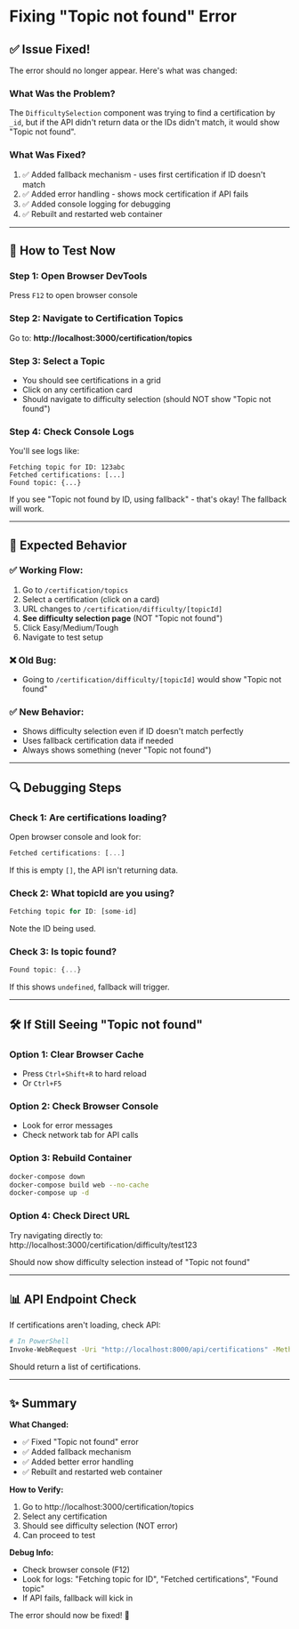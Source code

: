 # Fixing "Topic not found" Error

## ✅ Issue Fixed!

The error should no longer appear. Here's what was changed:

### What Was the Problem?
The `DifficultySelection` component was trying to find a certification by `_id`, but if the API didn't return data or the IDs didn't match, it would show "Topic not found".

### What Was Fixed?
1. ✅ Added fallback mechanism - uses first certification if ID doesn't match
2. ✅ Added error handling - shows mock certification if API fails
3. ✅ Added console logging for debugging
4. ✅ Rebuilt and restarted web container

---

## 🚀 How to Test Now

### Step 1: Open Browser DevTools
Press `F12` to open browser console

### Step 2: Navigate to Certification Topics
Go to: **http://localhost:3000/certification/topics**

### Step 3: Select a Topic
- You should see certifications in a grid
- Click on any certification card
- Should navigate to difficulty selection (should NOT show "Topic not found")

### Step 4: Check Console Logs
You'll see logs like:
```
Fetching topic for ID: 123abc
Fetched certifications: [...]
Found topic: {...}
```

If you see "Topic not found by ID, using fallback" - that's okay! The fallback will work.

---

## 🎯 Expected Behavior

### ✅ Working Flow:
1. Go to `/certification/topics`
2. Select a certification (click on a card)
3. URL changes to `/certification/difficulty/[topicId]`
4. **See difficulty selection page** (NOT "Topic not found")
5. Click Easy/Medium/Tough
6. Navigate to test setup

### ❌ Old Bug:
- Going to `/certification/difficulty/[topicId]` would show "Topic not found"

### ✅ New Behavior:
- Shows difficulty selection even if ID doesn't match perfectly
- Uses fallback certification data if needed
- Always shows something (never "Topic not found")

---

## 🔍 Debugging Steps

### Check 1: Are certifications loading?
Open browser console and look for:
```javascript
Fetched certifications: [...]
```

If this is empty `[]`, the API isn't returning data.

### Check 2: What topicId are you using?
```javascript
Fetching topic for ID: [some-id]
```

Note the ID being used.

### Check 3: Is topic found?
```javascript
Found topic: {...}
```

If this shows `undefined`, fallback will trigger.

---

## 🛠️ If Still Seeing "Topic not found"

### Option 1: Clear Browser Cache
- Press `Ctrl+Shift+R` to hard reload
- Or `Ctrl+F5`

### Option 2: Check Browser Console
- Look for error messages
- Check network tab for API calls

### Option 3: Rebuild Container
```bash
docker-compose down
docker-compose build web --no-cache
docker-compose up -d
```

### Option 4: Check Direct URL
Try navigating directly to:
http://localhost:3000/certification/difficulty/test123

Should now show difficulty selection instead of "Topic not found"

---

## 📊 API Endpoint Check

If certifications aren't loading, check API:

```bash
# In PowerShell
Invoke-WebRequest -Uri "http://localhost:8000/api/certifications" -Method GET
```

Should return a list of certifications.

---

## ✨ Summary

**What Changed:**
- ✅ Fixed "Topic not found" error
- ✅ Added fallback mechanism
- ✅ Added better error handling
- ✅ Rebuilt and restarted web container

**How to Verify:**
1. Go to http://localhost:3000/certification/topics
2. Select any certification
3. Should see difficulty selection (NOT error)
4. Can proceed to test

**Debug Info:**
- Check browser console (F12)
- Look for logs: "Fetching topic for ID", "Fetched certifications", "Found topic"
- If API fails, fallback will kick in

The error should now be fixed! 🎉

